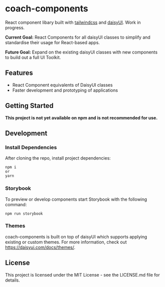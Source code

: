 <a id="readme-top"></a>

# coach-components

React component libary built with [tailwindcss](https://tailwindcss.com) and [daisyUI](https://daisyui.com). Work in progress.

**Current Goal:** React Components for all daisyUI classes to simplify and standardise their usage for React-based apps.

**Future Goal:** Expand on the existing daisyUI classes with new components to build out a full UI Toolkit.

## Features

- React Component equivalents of DaisyUI classes
- Faster development and prototyping of applications

## Getting Started

**This project is not yet available on npm and is not recommended for use.**

## Development

### Install Dependencies
After cloning the repo, install project dependencies:
```
npm i
or
yarn
```

### Storybook
To preview or develop components start Storybook with the following command:
```
npm run storybook
```

### Themes
coach-components is built on top of daisyUI which supports applying existing or custom themes. For more information, check out https://daisyui.com/docs/themes/.

## License
This project is licensed under the MIT License - see the LICENSE.md file for details.